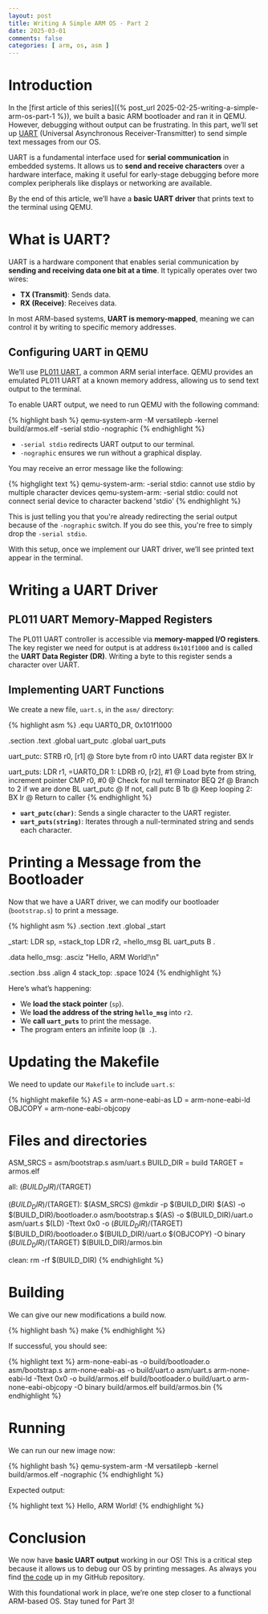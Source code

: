 ```yaml
---
layout: post
title: Writing A Simple ARM OS - Part 2
date: 2025-03-01
comments: false
categories: [ arm, os, asm ]
---
```


# Introduction

In the [first article of this series]({% post_url 2025-02-25-writing-a-simple-arm-os-part-1 %}), we built a basic ARM 
bootloader and ran it in QEMU. However, debugging without output can be frustrating. In this part, we’ll set up 
[UART](https://en.wikipedia.org/wiki/Universal_asynchronous_receiver-transmitter) 
(Universal Asynchronous Receiver-Transmitter) to send simple text messages from our OS.

UART is a fundamental interface used for **serial communication** in embedded systems. It allows us to 
**send and receive characters** over a hardware interface, making it useful for early-stage debugging before more 
complex peripherals like displays or networking are available.

By the end of this article, we’ll have a **basic UART driver** that prints text to the terminal using QEMU.

# What is UART?

UART is a hardware component that enables serial communication by **sending and receiving data one bit at a time**. It 
typically operates over two wires:
- **TX (Transmit)**: Sends data.
- **RX (Receive)**: Receives data.

In most ARM-based systems, **UART is memory-mapped**, meaning we can control it by writing to specific memory addresses.

## Configuring UART in QEMU

We’ll use [PL011 UART](https://developer.arm.com/documentation/ddi0183/latest/), a common ARM serial interface. QEMU 
provides an emulated PL011 UART at a known memory address, allowing us to send text output to the terminal.

To enable UART output, we need to run QEMU with the following command:

{% highlight bash %}
qemu-system-arm -M versatilepb -kernel build/armos.elf -serial stdio -nographic
{% endhighlight %}

- `-serial stdio` redirects UART output to our terminal.
- `-nographic` ensures we run without a graphical display.

You may receive an error message like the following:

{% highglight text %}
qemu-system-arm: -serial stdio: cannot use stdio by multiple character devices
qemu-system-arm: -serial stdio: could not connect serial device to character backend 'stdio'
{% endhighlight %}

This is just telling you that you're already redirecting the serial output because of the `-nographic` switch. If you 
do see this, you're free to simply drop the `-serial stdio`.

With this setup, once we implement our UART driver, we’ll see printed text appear in the terminal.

# Writing a UART Driver

## PL011 UART Memory-Mapped Registers

The PL011 UART controller is accessible via **memory-mapped I/O registers**. The key register we need for output is at 
address `0x101f1000` and is called the **UART Data Register (DR)**. Writing a byte to this register sends a character 
over UART.

## Implementing UART Functions

We create a new file, `uart.s`, in the `asm/` directory:

{% highlight asm %}
.equ UART0_DR, 0x101f1000

.section .text
.global uart_putc
.global uart_puts

uart_putc:
    STRB r0, [r1]        @ Store byte from r0 into UART data register
    BX lr

uart_puts:
    LDR r1, =UART0_DR
1:
    LDRB r0, [r2], #1   @ Load byte from string, increment pointer
    CMP r0, #0          @ Check for null terminator
    BEQ 2f              @ Branch to 2 if we are done
    BL uart_putc        @ If not, call putc
    B 1b                @ Keep looping
2:
    BX lr               @ Return to caller
{% endhighlight %}

- **`uart_putc(char)`**: Sends a single character to the UART register.
- **`uart_puts(string)`**: Iterates through a null-terminated string and sends each character.

# Printing a Message from the Bootloader

Now that we have a UART driver, we can modify our bootloader (`bootstrap.s`) to print a message.

{% highlight asm %}
.section .text
.global _start

_start:
    LDR sp, =stack_top
    LDR r2, =hello_msg
    BL uart_puts
    B .

.data
hello_msg:
    .asciz "Hello, ARM World!\n"

.section .bss
.align 4
stack_top:
.space 1024
{% endhighlight %}

Here’s what’s happening:
- We **load the stack pointer** (`sp`).
- We **load the address of the string `hello_msg`** into `r2`.
- We **call `uart_puts`** to print the message.
- The program enters an infinite loop (`B .`).

# Updating the Makefile

We need to update our `Makefile` to include `uart.s`:

{% highlight makefile %}
AS = arm-none-eabi-as
LD = arm-none-eabi-ld
OBJCOPY = arm-none-eabi-objcopy

# Files and directories
ASM_SRCS = asm/bootstrap.s asm/uart.s
BUILD_DIR = build
TARGET = armos.elf

all: $(BUILD_DIR)/$(TARGET)

$(BUILD_DIR)/$(TARGET): $(ASM_SRCS)
	@mkdir -p $(BUILD_DIR)
	$(AS) -o $(BUILD_DIR)/bootloader.o asm/bootstrap.s
	$(AS) -o $(BUILD_DIR)/uart.o asm/uart.s
	$(LD) -Ttext 0x0 -o $(BUILD_DIR)/$(TARGET) $(BUILD_DIR)/bootloader.o $(BUILD_DIR)/uart.o
	$(OBJCOPY) -O binary $(BUILD_DIR)/$(TARGET) $(BUILD_DIR)/armos.bin

clean:
	rm -rf $(BUILD_DIR)
{% endhighlight %}

# Building

We can give our new modifications a build now.

{% highlight bash %}
make
{% endhighlight %}

If successful, you should see:

{% highlight text %}
arm-none-eabi-as -o build/bootloader.o asm/bootstrap.s
arm-none-eabi-as -o build/uart.o asm/uart.s
arm-none-eabi-ld -Ttext 0x0 -o build/armos.elf build/bootloader.o build/uart.o
arm-none-eabi-objcopy -O binary build/armos.elf build/armos.bin
{% endhighlight %}

# Running

We can run our new image now:

{% highlight bash %}
qemu-system-arm -M versatilepb -kernel build/armos.elf -nographic
{% endhighlight %}

Expected output:

{% highlight text %}
Hello, ARM World!
{% endhighlight %}

# Conclusion

We now have **basic UART output** working in our OS! This is a critical step because it allows us to debug our OS by 
printing messages. As always you find [the code](https://github.com/tuttlem/armos/releases/tag/part2) up in my GitHub 
repository.


With this foundational work in place, we’re one step closer to a functional ARM-based OS. Stay tuned for Part 3!

